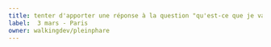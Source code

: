 ```yaml
---
title: tenter d'apporter une réponse à la question "qu'est-ce que je vais faire plus tard ?"
label:  3 mars - Paris
owner: walkingdev/pleinphare
---
```

